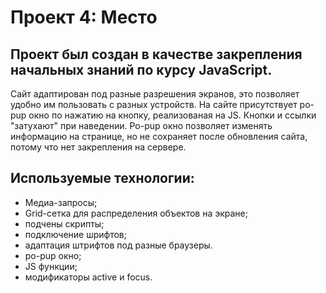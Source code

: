 # Проект 4: Место

## Проект был создан в качестве закрепления начальных знаний по курсу JavaScript. 
Сайт адаптирован под разные разрешения экранов, это позволяет удобно им пользовать с разных устройств.
На сайте присутствует po-pup окно по нажатию на кнопку, реализованая на JS.
Кнопки и ссылки "затухают" при наведении.
Po-pup окно позволяет изменять информацию на странице, но не сохраняет после обновления сайта, потому что нет закрепления на сервере.
 
## Используемые технологии:
- Медиа-запросы;
- Grid-сетка для распределения объектов на экране;
- подчены скрипты;
- подключение шрифтов;
- адаптация штрифтов под разные браузеры.
- po-pup окно;
- JS функции;
- модификаторы active и focus.
